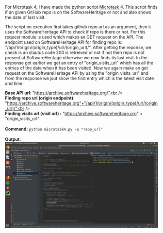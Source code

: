 
For Microtask 4, I have made the python script [Microtask 4](Microtask4.py). This script finds if an given GitHub repo is on the SoftwareHeritage or not and also shows the date of last visit.
<br />

The script on execution first takes github repo url as an argument, then it uses the SoftwareHeritage API to check if repo is there or not. For this request module is used which makes an GET request on the API. The endpoint used on SoftwareHeritage API for finding repo is: "/api/1/origin/(origin_type)/url/(origin_url)/". After getting the reponse, we check is an stautus code 200 is retreived or not if not then repo is not present at SoftwareHeritage otherwise we now finds its last visit. In the response got earlier we get an entry of "origin_visits_url" which has all the entries of the date when it has been visited. Now we again make an get request on the SoftwareHeritage API by using the "origin_visits_url" and from the response we jsut show the first entry which is the latest visit date and time.
<br />

**Base API url**: "https://archive.softwareheritage.org/"<br /><br />
**Finding repo url (origin endpoint):** "https://archive.softwareheritage.org"+"/api/1/origin/(origin_type)/url/(origin_url)/"<br /><br />
**Finding visits url (visit url) :** "https://archive.softwareheritage.org" + "origin_visits_url"
<br /><br />
**Command:** ```python microtask4.py -u "repo_url"```
<br /><br />
**Output:** 
![pic](Output4.png)